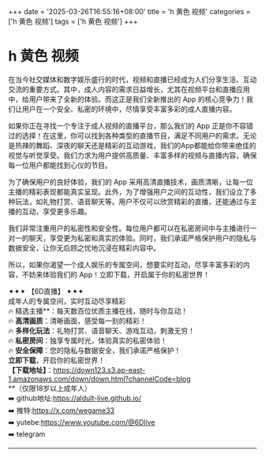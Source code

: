 +++
date = '2025-03-26T16:55:16+08:00'
title = 'h 黄色 视频'
categories = ['h 黄色 视频']
tags = ['h 黄色 视频']
+++

# h 黄色 视频

在当今社交媒体和数字娱乐盛行的时代，视频和直播已经成为人们分享生活、互动交流的重要方式。其中，成人内容的需求日益增长，尤其在视频平台和直播应用中，给用户带来了全新的体验。而这正是我们全新推出的 App 的核心竞争力！我们让用户在一个安全、私密的环境中，尽情享受丰富多彩的成人直播内容。

如果你正在寻找一个专注于成人视频的直播平台，那么我们的 App 正是你不容错过的选择！在这里，你可以找到各种类型的直播节目，满足不同用户的需求。无论是热辣的舞蹈、深夜的聊天还是精彩的互动游戏，我们的App都能给你带来绝佳的视觉与听觉享受。我们力求为用户提供高质量、丰富多样的视频与直播内容，确保每一位用户都能找到心仪的节目。

为了确保用户的良好体验，我们的 App 采用高清直播技术，画质清晰，让每一位主播的精彩表现都能真实呈现。此外，为了增强用户之间的互动性，我们设立了多种玩法，如礼物打赏、语音聊天等。用户不仅可以欣赏精彩的直播，还能通过与主播的互动，享受更多乐趣。

我们非常注重用户的私密性和安全性。每位用户都可以在私密房间中与主播进行一对一的聊天，享受更为私密和真实的体验。同时，我们承诺严格保护用户的隐私与数据安全，让你无后顾之忧地沉浸在精彩内容中。

所以，如果你渴望一个成人娱乐的专属空间，想要实时互动，尽享丰富多彩的内容，不妨来体验我们的 App！立即下载，开启属于你的私密世界！

✦✦✦ 【6D直播】 ✦✦✦  
成年人的专属空间，实时互动尽享精彩  
🔥 精选主播**：每天数百位优质主播在线，随时与你互动！  
🔥 **高清画质**：清晰画面，感受每一刻的精彩！  
🔥 **多样化玩法**：礼物打赏、语音聊天、游戏互动，刺激无穷！  
🔥 **私密房间**：独享专属时光，体验真实的私密体验！  
🔥 **安全保障**：您的隐私与数据安全，我们承诺严格保护！  
**立即下载**，开启你的私密世界！  
**【下载地址】**：https://down123.s3.ap-east-1.amazonaws.com/down/down.html?channelCode=blog  
**（仅限18岁以上成年人）  
➡️ github地址:https://aldult-live.github.io/  
➡️ 推特:https://x.com/wegame33  
➡️ yutebe:https://www.youtube.com/@6Dlive  
➡️ telegram

---
